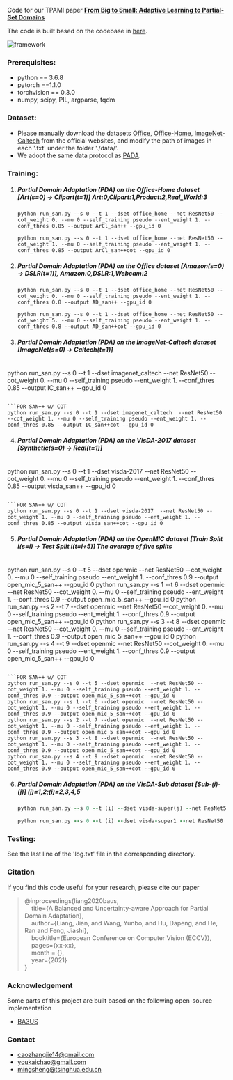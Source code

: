 Code for our TPAMI paper [**From Big to Small: Adaptive Learning to Partial-Set Domains**](https://arxiv.org/abs/2203.07375)

The code is built based on the codebase in [here]().

![framework](framework.jpg)

### Prerequisites:
- python == 3.6.8
- pytorch ==1.1.0
- torchvision == 0.3.0
- numpy, scipy, PIL, argparse, tqdm

### Dataset:

- Please manually download the datasets [Office](https://drive.google.com/file/d/0B4IapRTv9pJ1WGZVd1VDMmhwdlE/view), [Office-Home](https://drive.google.com/file/d/0B81rNlvomiwed0V1YUxQdC1uOTg/view), [ImageNet-Caltech](http://www.vision.caltech.edu/Image_Datasets/Caltech101/101_ObjectCategories.tar.gz) from the official websites, and modify the path of images in each '.txt' under the folder './data/'.
- We adopt the same data protocol as [PADA](https://github.com/thuml/PADA/tree/master/pytorch/data).

### Training:
1. ##### Partial Domain Adaptation (PDA) on the Office-Home dataset [Art(s=0) -> Clipart(t=1)] Art:0,Clipart:1,Product:2,Real_World:3
	```For SAN++
    python run_san.py --s 0 --t 1 --dset office_home --net ResNet50 --cot_weight 0. --mu 0 --self_training pseudo --ent_weight 1. --conf_thres 0.85 --output ArCl_san++ --gpu_id 0
    ```

    ```For SAN++ w/ COT
    python run_san.py --s 0 --t 1 --dset office_home --net ResNet50 --cot_weight 1. --mu 0 --self_training pseudo --ent_weight 1. --conf_thres 0.85 --output ArCl_san++cot --gpu_id 0
	```
	
2. ##### Partial Domain Adaptation (PDA) on the Office dataset [Amazon(s=0) -> DSLR(t=1)], Amazon:0,DSLR:1,Webcam:2
	```For SAN++
    python run_san.py --s 0 --t 1 --dset office_home --net ResNet50 --cot_weight 0. --mu 0 --self_training pseudo --ent_weight 1. --conf_thres 0.8 --output AD_san++ --gpu_id 0
    ```

    ```For SAN++ w/ COT
    python run_san.py --s 0 --t 1 --dset office_home --net ResNet50 --cot_weight 5. --mu 0 --self_training pseudo --ent_weight 1. --conf_thres 0.8 --output AD_san++cot --gpu_id 0
	```
   
3. ##### Partial Domain Adaptation (PDA) on the ImageNet-Caltech dataset [ImageNet(s=0) -> Caltech(t=1)]
   ```FOR SAN++
  python run_san.py --s 0 --t 1 --dset imagenet_caltech  --net ResNet50 --cot_weight 0. --mu 0 --self_training pseudo --ent_weight 1. --conf_thres 0.85 --output IC_san++ --gpu_id 0
   ```

   ```FOR SAN++ w/ COT
   python run_san.py --s 0 --t 1 --dset imagenet_caltech  --net ResNet50 --cot_weight 1. --mu 0 --self_training pseudo --ent_weight 1. --conf_thres 0.85 --output IC_san++cot --gpu_id 0
   ```

4. ##### Partial Domain Adaptation (PDA) on the VisDA-2017 dataset [Synthetic(s=0) -> Real(t=1)]
   ```FOR SAN++
  python run_san.py --s 0 --t 1 --dset visda-2017  --net ResNet50 --cot_weight 0. --mu 0 --self_training pseudo --ent_weight 1. --conf_thres 0.85 --output visda_san++ --gpu_id 0
   ```

   ```FOR SAN++ w/ COT
   python run_san.py --s 0 --t 1 --dset visda-2017  --net ResNet50 --cot_weight 1. --mu 0 --self_training pseudo --ent_weight 1. --conf_thres 0.85 --output visda_san++cot --gpu_id 0
   ```

5. ##### Partial Domain Adaptation (PDA) on the OpenMIC dataset [Train Split i(s=i) -> Test Split i(t=i+5)] The average of five splits
   ```FOR SAN++
  python run_san.py --s 0 --t 5 --dset openmic  --net ResNet50 --cot_weight 0. --mu 0 --self_training pseudo --ent_weight 1. --conf_thres 0.9 --output open_mic_5_san++ --gpu_id 0
  python run_san.py --s 1 --t 6 --dset openmic  --net ResNet50 --cot_weight 0. --mu 0 --self_training pseudo --ent_weight 1. --conf_thres 0.9 --output open_mic_5_san++ --gpu_id 0
  python run_san.py --s 2 --t 7 --dset openmic  --net ResNet50 --cot_weight 0. --mu 0 --self_training pseudo --ent_weight 1. --conf_thres 0.9 --output open_mic_5_san++ --gpu_id 0
  python run_san.py --s 3 --t 8 --dset openmic  --net ResNet50 --cot_weight 0. --mu 0 --self_training pseudo --ent_weight 1. --conf_thres 0.9 --output open_mic_5_san++ --gpu_id 0
  python run_san.py --s 4 --t 9 --dset openmic  --net ResNet50 --cot_weight 0. --mu 0 --self_training pseudo --ent_weight 1. --conf_thres 0.9 --output open_mic_5_san++ --gpu_id 0
   ```

   ```FOR SAN++ w/ COT
   python run_san.py --s 0 --t 5 --dset openmic  --net ResNet50 --cot_weight 1. --mu 0 --self_training pseudo --ent_weight 1. --conf_thres 0.9 --output open_mic_5_san++cot --gpu_id 0
   python run_san.py --s 1 --t 6 --dset openmic  --net ResNet50 --cot_weight 1. --mu 0 --self_training pseudo --ent_weight 1. --conf_thres 0.9 --output open_mic_5_san++cot --gpu_id 0
   python run_san.py --s 2 --t 7 --dset openmic  --net ResNet50 --cot_weight 1. --mu 0 --self_training pseudo --ent_weight 1. --conf_thres 0.9 --output open_mic_5_san++cot --gpu_id 0
   python run_san.py --s 3 --t 8 --dset openmic  --net ResNet50 --cot_weight 1. --mu 0 --self_training pseudo --ent_weight 1. --conf_thres 0.9 --output open_mic_5_san++cot --gpu_id 0
   python run_san.py --s 4 --t 9 --dset openmic  --net ResNet50 --cot_weight 1. --mu 0 --self_training pseudo --ent_weight 1. --conf_thres 0.9 --output open_mic_5_san++cot --gpu_id 0
   ```

6. ##### Partial Domain Adaptation (PDA) on the VisDA-Sub dataset [Sub-(i)-(j)] (j)=1,2;(i)=2,3,4,5
   ```FOR SAN++
   python run_san.py --s 0 --t (i) --dset visda-super(j) --net ResNet50 --cot_weight 0. --mu 0 --self_training pseudo --ent_weight 1. --seed 2020 --conf_thres 0.85 --output visda_super(j)_(i)_san++ --gpu_id 0
   ```

   ```FOR SAN++ w/ COT
   python run_san.py --s 0 --t (i) --dset visda-super1 --net ResNet50 --cot_weight 1. --mu 0 --self_training pseudo --ent_weight 1. --seed 2020 --conf_thres 0.85 --output visda_super(j)_(i)_san++cot --gpu_id 0
   ```

### Testing:
   See the last line of the 'log.txt' file in the corresponding directory.

### Citation

If you find this code useful for your research, please cite our paper

> @inproceedings{liang2020baus,  
>  &nbsp; &nbsp;  title={A Balanced and Uncertainty-aware Approach for Partial Domain Adaptation},  
>  &nbsp; &nbsp;  author={Liang, Jian, and Wang, Yunbo, and Hu, Dapeng, and He, Ran and Feng, Jiashi},  
>  &nbsp; &nbsp;  booktitle={European Conference on Computer Vision (ECCV)},  
>  &nbsp; &nbsp;  pages={xx-xx},  
>  &nbsp; &nbsp;  month = {},  
>  &nbsp; &nbsp;  year={2021}  
> }

### Acknowledgement

Some parts of this project are built based on the following open-source implementation 
- [BA3US](https://github.com/tim-learn/BA3US)

### Contact
- [caozhangjie14@gmail.com](mailto:caozhangjie14@gmail.com)
- [youkaichao@gmail.com](mailto:youkaichao@gmail.com)
- [mingsheng@tsinghua.edu.cn](mailto:mingsheng@tsinghua.edu.cn)
